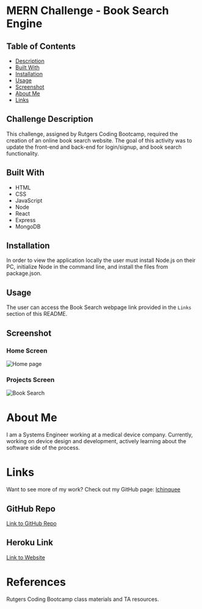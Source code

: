 # MERN Challenge - Book Search Engine
    
## Table of Contents
  * [Description](#challenge-description)
  * [Built With](#built-with)
  * [Installation](#installation)
  * [Usage](#usage)
  * [Screenshot](#screenshot)
  * [About Me](#about-me)
  * [Links](#links)

## Challenge Description
This challenge, assigned by Rutgers Coding Bootcamp, required the creation of an online book search website. The goal of this activity was to update the front-end and back-end for login/signup, and book search functionality.

## Built With
  * HTML
  * CSS
  * JavaScript
  * Node
  * React
  * Express
  * MongoDB

## Installation
  In order to view the application locally the user must install Node.js on their PC, initialize Node in the command line, and install the files from package.json.

## Usage
  The user can access the Book Search webpage link provided in the `Links` section of this README.

## Screenshot

### Home Screen
![Home page](https://user-images.githubusercontent.com/81491306/133722858-767ed790-b775-4f91-9016-7cf02b5f1dc9.JPG)

### Projects Screen
![Book Search](https://user-images.githubusercontent.com/81491306/133722885-035d368c-c53e-4920-81a9-855f3b55abd9.JPG)

# About Me
  I am a Systems Engineer working at a medical device company. Currently, working on device design and development, actively learning about the software side of the process.

# Links
  Want to see more of my work? Check out my GitHub page:
  [lchinquee](https://github.com/lchinquee) 

## GitHub Repo
  [Link to GitHub Repo](https://github.com/lchinquee/cubequery)

## Heroku Link
  [Link to Website]()

# References
  Rutgers Coding Bootcamp class materials and TA resources.